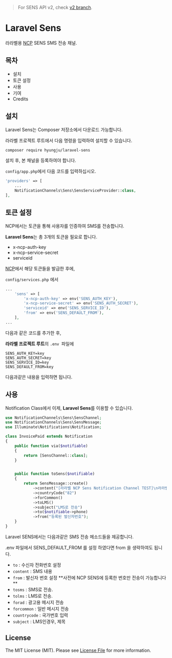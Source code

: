 > For SENS API v2, check [v2 branch](https://github.com/HyungJu/laravel-sens/tree/v2). 

# Laravel Sens

라라벨용 [NCP](https://www.ncloud.com/) SENS SMS 전송 채널.



## 목차

- 설치
- 토큰 설정
- 사용
- 기여
- Credits



## 설치

Laravel Sens는 Composer 저장소에서 다운로드 가능합니다.

라라벨 프로젝트 루트에서 다음 명령을 입력하여 설치할 수 있습니다.

```bash
composer require hyungju/laravel-sens
```



설치 후, 본 채널을 등록하여야 합니다.

`config/app.php`에서 다음 코드를 입력하십시오.

```php
'providers' => [
    ...
    NotificationChannels\Sens\SensServiceProvider::class,
],
```



## 토큰 설정

NCP에서는 토큰을 통해 사용자를 인증하여 SMS를 전송합니다.

**Laravel Sens**는 총 3개의 토큰을 필요로 합니다.

- x-ncp-auth-key
- x-ncp-service-secret
- serviceid

[NCP](https://www.ncloud.com/)에서 해당 토큰들을 발급한 후에, 

`config/services.php` 에서

```php
...
    'sens' => [
        'x-ncp-auth-key' => env('SENS_AUTH_KEY'),
        'x-ncp-service-secret' => env('SENS_AUTH_SECRET'),
        'serviceid' => env('SENS_SERVICE_ID'),
        'from' => env('SENS_DEFAULT_FROM'),
    ],
...
```

다음과 같은 코드를 추가한 후, 

**라라벨 프로젝트 루트**의 `.env `파일에 

```
SENS_AUTH_KEY=key
SENS_AUTH_SECRET=key
SENS_SERVICE_ID=key
SENS_DEFAULT_FROM=key
```

다음과같은 내용을 입력하면 됩니다.



## 사용

Notification Class에서 이제, **Laravel Sens**를 이용할 수 있습니다.

```php
use NotificationChannels\Sens\SensChannel;
use NotificationChannels\Sens\SensMessage;
use Illuminate\Notifications\Notification;

class InvoicePaid extends Notification
{
    public function via($notifiable)
    {
        return [SensChannel::class];
    }


    public function toSens($notifiable)
    {
        return SensMessage::create()
            ->content("[라라벨 NCP Sens Notification Channel TEST]\n라라벨의 네이버 클라우드 플랫폼 SENS 채널 테스트입니다. 이 문자는 ".$notifiable->name." 유저에게 발송되었습니다.")
            ->countryCode("82")
            ->forCommon()
            ->toLMS()
            ->subject("LMS로 전송")
            ->to($notifiable->phone)
            ->from("등록된 발신자번호");
    } 
}
```



Laravel SENS에서는 다음과같은 SMS 전송 메소드들을 제공합니다.

.env 파일에서 SENS_DEFAULT_FROM 를 설정 하였다면 from 을 생략하여도 됩니다. 

- `to` : 수신자 전화번호 설정
- `content` : SMS 내용
- `from` : 발신자 번호 설정 **사전에 NCP SENS에 등록한 번호만 전송이 가능합니다 **
- `tosms` : SMS로 전송. 
- `tolms` : LMS로 전송. 
- `forad` : 광고용 메시지 전송
- `forcommon` : 일반 메시지 전송
- `countrycode` : 국가번호 입력
- `subject` : LMS인경우, 제목






## License

The MIT License (MIT). Please see [License File](https://github.com/HyungJu/laravel-sens/blob/master/LICENSE.md) for more information.
